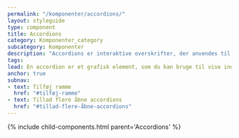 ```yaml
---
permalink: "/komponenter/accordions/"
layout: styleguide
type: component
title: Accordions
category: Komponenter_category
subcategory: Komponenter
description: "Accordions er interaktive overskrifter, der anvendes til at skjule og vise det relaterede indhold."
tags:
lead: En accordion er et grafisk element, som du kan bruge til vise indhold med. Accordions bliver fremvist i lodret rækkefølge med synlig overskrift. Ved at klikke på accordion folder beskrivelsen af indholdet sig ud. Klikker du igen, folder beskrivelsen sammen igen.
anchor: true
subnav:
- text: Tilføj ramme
  href: "#tilføj-ramme"
- text: Tillad flere åbne accordions
  href: "#tillad-flere-åbne-accordions"
---
```

{% include child-components.html parent='Accordions' %}
